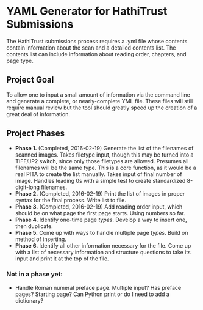 # YAML Generator for HathiTrust Submissions

The HathiTrust submissions process requires a .yml file whose contents contain information about the scan and a detailed contents list. The contents list can include information about reading order, chapters, and page type.

## Project Goal

To allow one to input a small amount of information via the command line and generate a complete, or nearly-complete YML file. These files will still require manual review but the tool should greatly speed up the creation of a great deal of information.

## Project Phases

- **Phase 1.** (Completed, 2016-02-19) Generate the list of the filenames of scanned images. Takes filetype input, though this may be turned into a TIFF/JP2 switch, since only those filetypes are allowed. Presumes all filenames will be the same type. This is a core function, as it would be a real PITA to create the list manually. Takes input of final number of image. Handles leading 0s with a simple test to create standardized 8-digit-long filenames.
- **Phase 2.** (Completed, 2016-02-19) Print the list of images in proper syntax for the final process. Write list to file.
- **Phase 3.** (Completed, 2016-02-19) Add reading order input, which should be on what page the first page starts. Using numbers so far.
- **Phase 4.** Identify one-time page *types*. Develop a way to insert one, then duplicate.
- **Phase 5.** Come up with ways to handle multiple page *types*. Build on method of inserting.
- **Phase 6.** Identify all other information necessary for the file. Come up with a list of necessary information and structure questions to take its input and print it at the top of the file.

### Not in a phase yet:

- Handle Roman numeral preface page. Multiple input? Has preface pages? Starting page? Can Python print or do I need to add a dictionary?
